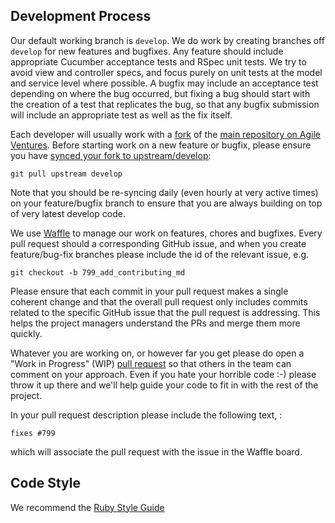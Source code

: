 Development Process
------------------

Our default working branch is `develop`.  We do work by creating branches off `develop` for new features and bugfixes.  Any feature should include appropriate Cucumber acceptance tests and RSpec unit tests.  We try to avoid view and controller specs, and focus purely on unit tests at the model and service level where possible.  A bugfix may include an acceptance test depending on where the bug occurred, but fixing a bug should start with the creation of a test that replicates the bug, so that any bugfix submission will include an appropriate test as well as the fix itself.

Each developer will usually work with a [fork](https://help.github.com/articles/fork-a-repo/) of the [main repository on Agile Ventures](https://github.com/AgileVentures/WebSiteOne). Before starting work on a new feature or bugfix, please ensure you have [synced your fork to upstream/develop](https://help.github.com/articles/syncing-a-fork/):

```
git pull upstream develop
```

Note that you should be re-syncing daily (even hourly at very active times) on your feature/bugfix branch to ensure that you are always building on top of very latest develop code.

We use [Waffle](https://waffle.io/AgileVentures/WebsiteOne) to manage our work on features, chores and bugfixes.  Every pull request should a corresponding GitHub issue, and when you create feature/bug-fix branches please include the id of the relevant issue, e.g.

```
git checkout -b 799_add_contributing_md
```

Please ensure that each commit in your pull request makes a single coherent change and that the overall pull request only includes commits related to the specific GitHub issue that the pull request is addressing.  This helps the project managers understand the PRs and merge them more quickly.

Whatever you are working on, or however far you get please do open a "Work in Progress" (WIP) [pull request](https://help.github.com/articles/creating-a-pull-request/) so that others in the team can comment on your approach.  Even if you hate your horrible code :-) please throw it up there and we'll help guide your code to fit in with the rest of the project.

In your pull request description please include the following text, :

```
fixes #799
```

which will associate the pull request with the issue in the Waffle board.

Code Style
-------------

We recommend the [Ruby Style Guide](https://github.com/bbatsov/ruby-style-guide)


